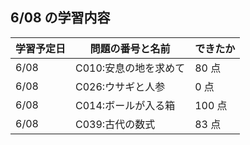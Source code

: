 ## 6/08 の学習内容

| 学習予定日 | 問題の番号と名前      | できたか |
| ---------- | --------------------- | -------- |
| 6/08       | C010:安息の地を求めて | 80 点    |
| 6/08       | C026:ウサギと人参     | 0 点     |
| 6/08       | C014:ボールが入る箱   | 100 点   |
| 6/08       | C039:古代の数式       | 83 点    |
